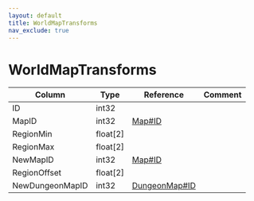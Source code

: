 ```yaml
---
layout: default
title: WorldMapTransforms
nav_exclude: true
---
```

# WorldMapTransforms

| Column | Type | Reference | Comment |
|--------|------|-----------|---------|
|ID|int32|||
|MapID|int32|[Map#ID](Map)||
|RegionMin|float[2]|||
|RegionMax|float[2]|||
|NewMapID|int32|[Map#ID](Map)||
|RegionOffset|float[2]|||
|NewDungeonMapID|int32|[DungeonMap#ID](DungeonMap)||
